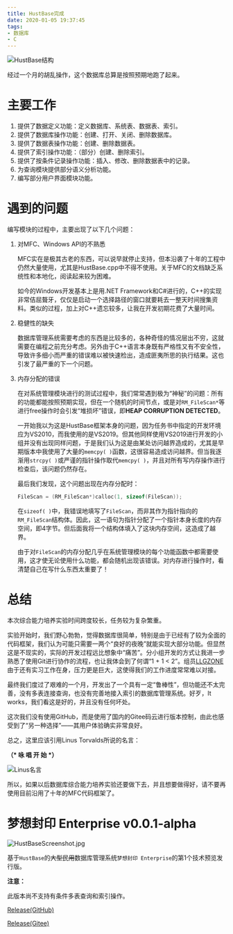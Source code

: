```yaml
---
title: HustBase完成
date: 2020-01-05 19:37:45
tags:
- 数据库
- C
---
```


![HustBase结构](http://storage.live.com/items/3550ADEE9AFF19FD!99535:/PgJko6yGmOHnYqW.png?authkey=AIbyrqnS5z58phc)

经过一个月的胡乱操作，这个数据库总算是按照预期地跑了起来。

# 主要工作
1. 提供了数据定义功能：定义数据库、系统表、数据表、索引。
2. 提供了数据库操作功能：创建、打开、关闭、删除数据库。
3. 提供了数据表操作功能：创建、删除数据表。
4. 提供了索引操作功能：（部分）创建、删除索引。
5. 提供了按条件记录操作功能：插入、修改、删除数据表中的记录。
6. 为查询模块提供部分语义分析功能。
7. 编写部分用户界面模块功能。

# 遇到的问题
编写模块的过程中，主要出现了以下几个问题：

1. 对MFC、Windows API的不熟悉

    MFC实在是极其古老的东西，可以说早就停止支持，但本沿袭了十年的工程中仍然大量使用，尤其是HustBase.cpp中不得不使用。关于MFC的文档缺乏系统性和本地化，阅读起来较为困难。

    如今的Windows开发基本上是用.NET Framework和C#进行的，C++的实现非常佶屈聱牙，仅仅是启动一个选择路径的窗口就要耗去一整天时间搜集资料。类似的过程，加上对C++遗忘较多，让我在开发初期花费了大量时间。

<!--more-->

2. 稳健性的缺失

    数据库管理系统需要考虑的东西是比较多的，各种奇怪的情况层出不穷，这就需要在编程之前充分考虑。另外由于C++语言本身既有严格性又有不安全性，导致许多细小而严重的错误难以被快速检出，造成匪夷所思的执行结果。这也引发了最严重的下一个问题。

3. 内存分配的错误

    在对系统管理模块进行的测试过程中，我们常常遇到极为“神秘”的问题：所有的功能都能按照预期实现，但在一个随机的时间节点，或是对`RM_FileScan*`等进行free操作时会引发“堆损坏”错误，即**HEAP CORRUPTION DETECTED**。

    一开始我以为这是HustBase框架本身的问题，因为任务书中指定的开发环境应为VS2010，而我使用的是VS2019。但其他同样使用VS2019进行开发的小组并没有出现同样问题，于是我们认为这是由某处访问越界造成的，尤其是早期版本中我使用了大量的`memcpy( )`函数，这很容易造成访问越界。但当我逐渐用`strcpy( )`或严谨的指针操作取代`memcpy( )`，并且对所有写内存操作进行检查后，该问题仍然存在。

    最后我们发现，这个问题出现在内存分配时：

    ```cpp
    FileScan = (RM_FileScan*)calloc(1, sizeof(FileScan));
    ```

    在`sizeof( )`中，我错误地填写了`FileScan`，而非其作为指针指向的`RM_FileScan`结构体。因此，这一语句为指针分配了一个指针本身长度的内存空间，即4字节。但后面我将一个结构体填入了这块内存空间，这造成了越界。

    由于对`FileScan`的内存分配几乎在系统管理模块的每个功能函数中都需要使用，这才使无论使用什么功能，都会随机出现该错误。对内存进行操作时，看清楚自己在写什么东西太重要了！

# 总结

本次综合能力培养实验时间跨度较长，任务较为复杂繁重。

实验开始时，我们野心勃勃，觉得数据库很简单，特别是由于已经有了较为全面的代码框架，我们认为可能只需要一两个“良好的夜晚”就能实现大部分功能。但显然这是不现实的，实际的开发过程远比想象中“痛苦”。分小组开发的方式让我进一步熟悉了使用Git进行协作的流程，也让我体会到了何谓“1 + 1 < 2”。组员[LLGZONE](https://github.com/LLGZONE)由于还有实习工作在身，压力更是巨大，这使得我们的工作进度常常难以对接。

最终我们度过了艰难的一个月，开发出了一个具有一定“鲁棒性”，但功能还不太完善，没有多表连接查询，也没有完善地接入索引的数据库管理系统。好歹，It works，我们看这是好的，并且没有任何坏处。

这次我们没有使用GitHub，而是使用了国内的Gitee码云进行版本控制，由此也感受到了“另一种选择”——其用户体验确实非常良好。

总之，这里应该引用Linus Torvalds所说的名言：

**（\* 咏 唱 开 始 \*）**
 
![Linus名言](http://storage.live.com/items/3550ADEE9AFF19FD!99536:/DtoulHzyZFSndYg.png?authkey=AIbyrqnS5z58phc)

所以，如果以后数据库综合能力培养实验还要做下去，并且想要做得好，请不要再使用目前沿用了十年的MFC代码框架了。

# 梦想封印 Enterprise v0.0.1-alpha

![HustBaseScreenshot.jpg](http://storage.live.com/items/3550ADEE9AFF19FD!99537:/tg3QhfeB9cOGaHz.jpg?authkey=AIbyrqnS5z58phc)

基于`HustBase`的~~大型民用~~数据库管理系统`梦想封印 Enterprise`的第1个技术预览发行版。

 **注意：** 

此版本尚不支持有条件多表查询和索引操作。

[Release(GitHub)](https://github.com/Macyrate/hustbase/releases)

[Release(Gitee)](https://gitee.com/strangenamebc/hustbase/releases)
